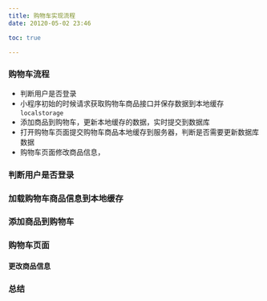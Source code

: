 ```yaml
---
title: 购物车实现流程
date: 20120-05-02 23:46

toc: true

---
```

### 购物车流程
- 判断用户是否登录
- 小程序初始的时候请求获取购物车商品接口并保存数据到本地缓存`localstorage`
- 添加商品到购物车，更新本地缓存的数据，实时提交到数据库
- 打开购物车页面提交购物车商品本地缓存到服务器，判断是否需要更新数据库数据
- 购物车页面修改商品信息，

### 判断用户是否登录
### 加载购物车商品信息到本地缓存
### 添加商品到购物车
### 购物车页面
#### 更改商品信息
### 总结
